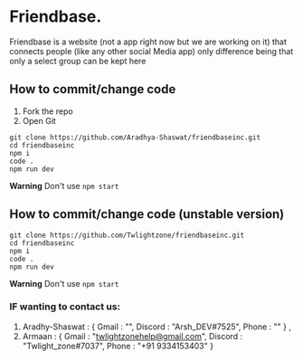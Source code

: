 # Friendbase.
Friendbase is a website (not a app right now but we are working on it) that connects people (like any other social Media app) only difference being that 
only a select group can be kept here

## How to commit/change code
1) Fork the repo
2) Open Git
```
git clone https://github.com/Aradhya-Shaswat/friendbaseinc.git
cd friendbaseinc
npm i
code .
npm run dev
```
__Warning__ Don't use `npm start`

## How to commit/change code (unstable version)
```
git clone https://github.com/Twlightzone/friendbaseinc.git
cd friendbaseinc
npm i
code .
npm run dev
```
__Warning__ Don't use `npm start`

### __IF wanting to contact us__:
  1) Aradhy-Shaswat : {
  Gmail : "",
  Discord : "Arsh_DEV#7525",
  Phone : ""
  } ,
  2) Armaan : {
  Gmail : "twlightzonehelp@gmail.com",
  Discord : "Twlight_zone#7037",
  Phone : "+91 9334153403"
  }
